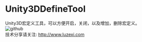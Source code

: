 Unity3DDefineTool
=================

Unity3D宏定义工具，可以方便开启，关闭，以及增加，删除宏定义。<br>
![github](https://github.com/luzexi/Unity3DDefineTool/blob/master/img.png "示意图")<br>
技术分享请关注: http://www.luzexi.com
